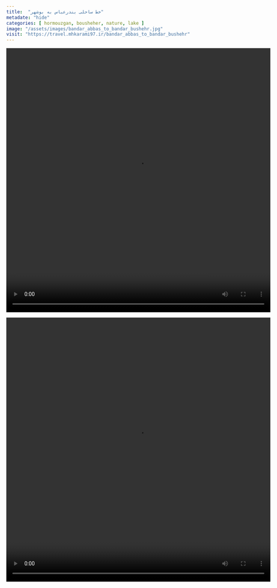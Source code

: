 ```yaml
---
title:  "خط ساحلی بندرعباس به بوشهر"
metadate: "hide"
categories: [ hormouzgan, bousheher, nature, lake ]
image: "/assets/images/bandar_abbas_to_bandar_bushehr.jpg"
visit: "https://travel.mhkarami97.ir/bandar_abbas_to_bandar_bushehr"
---
```


<p align="center">
<video width="700" height="700" controls>
  <source src="/assets/vidoes/bandar_abbas_to_bandar_bushehr_1.mp4" type="video/mp4">
</video>
</p>

<p align="center">
<video width="700" height="700" controls>
  <source src="/assets/vidoes/bandar_abbas_to_bandar_bushehr_2.mp4" type="video/mp4">
</video>
</p>